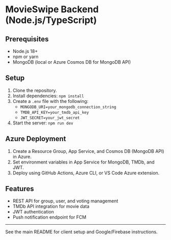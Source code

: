 # MovieSwipe Backend (Node.js/TypeScript)

## Prerequisites
- Node.js 18+
- npm or yarn
- MongoDB (local or Azure Cosmos DB for MongoDB API)

## Setup
1. Clone the repository.
2. Install dependencies: `npm install`
3. Create a `.env` file with the following:
   - `MONGODB_URI=your_mongodb_connection_string`
   - `TMDB_API_KEY=your_tmdb_api_key`
   - `JWT_SECRET=your_jwt_secret`
4. Start the server: `npm run dev`

## Azure Deployment
1. Create a Resource Group, App Service, and Cosmos DB (MongoDB API) in Azure.
2. Set environment variables in App Service for MongoDB, TMDb, and JWT.
3. Deploy using GitHub Actions, Azure CLI, or VS Code Azure extension.

## Features
- REST API for group, user, and voting management
- TMDb API integration for movie data
- JWT authentication
- Push notification endpoint for FCM

---
See the main README for client setup and Google/Firebase instructions.
